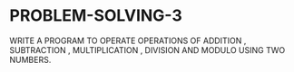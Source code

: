 # PROBLEM-SOLVING-3
WRITE A PROGRAM TO OPERATE OPERATIONS OF ADDITION , SUBTRACTION , MULTIPLICATION , DIVISION AND MODULO USING TWO NUMBERS.
